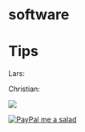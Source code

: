 # software

# Tips

Lars:

Christian:

<a href="https://www.buymeacoffee.com/c.mz"><img src="https://img.buymeacoffee.com/button-api/?text=Buy me a salad&emoji=🥗&slug=c.mz&button_colour=40DCA5&font_colour=ffffff&font_family=Cookie&outline_colour=000000&coffee_colour=FFDD00" /></a>

<a href="https://www.paypal.com/paypalme/christianmueller659">
  <img src="https://raw.githubusercontent.com/stefan-niedermann/paypal-donate-button/master/paypal-donate-button.png" alt="PayPal me a salad" />
</a>


<body>
 <div id="paypal-donate-button-container"></div>

  <script>
   PayPal.Donation.Button({
       env: 'production',
       hosted_button_id: 'YOUR_LIVE_HOSTED_BUTTON_ID',
       // business: 'YOUR_LIVE_EMAIL_OR_PAYERID',
       image: {
           src: 'https://www.paypalobjects.com/en_US/i/btn/btn_donateCC_LG.gif',
           title: 'PayPal - The safer, easier way to pay online!',
           alt: 'Donate with PayPal button'
       },
       onComplete: function (params) {
           // Your onComplete handler
       },
   }).render('#paypal-donate-button-container');
</script>
</body>
